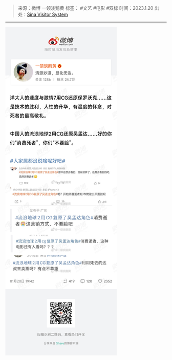 > 来源：微博 一领淡鹅黄
> 标签： #文艺  #电影 #双标
> 时间：2023.1.20
> 出处：[Sina Visitor System](https://weibo.com/2125646901/MpcKzFr6w)
***
[![4860072159875640.jpg](https://raw.githubusercontent.com/bluntvoice/mypic/main/4860072159875640.jpg)](https://raw.githubusercontent.com/bluntvoice/mypic/main/4860072159875640.jpg)